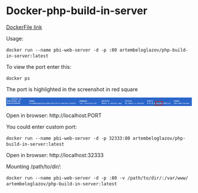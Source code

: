 # Docker-php-build-in-server

[DockerFile link](https://github.com/artembeloglazov/docker-php-build-in-server/blob/master/Dockerfile)

Usage:

```
docker run --name pbi-web-server -d -p :80 artembeloglazov/php-build-in-server:latest
```

To view the port enter this:

```
docker ps
```

The port is highlighted in the screenshot in red square

![Get the port of web-server](https://github.com/artembeloglazov/docker-php-build-in-server/raw/master/port.png)

Open in browser: http://localhost:PORT

You could enter custom port:

```
docker run --name pbi-web-server -d -p 32333:80 artembeloglazov/php-build-in-server:latest
```

Open in browser: http://localhost:32333


Mounting /path/to/dir/:

```
docker run --name pbi-web-server -d -p :80 -v /path/to/dir/:/var/www/ artembeloglazov/php-build-in-server:latest
```